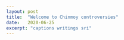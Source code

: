 ```yaml
---
layout: post
title:  "Welcome to Chinmoy controversies"
date:   2020-06-25
excerpt: "captions writings sri"
---
```

